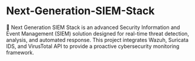 # Next-Generation-SIEM-Stack
🚀 Next Generation SIEM Stack is an advanced Security Information and Event Management (SIEM) solution designed for real-time threat detection, analysis, and automated response. This project integrates Wazuh, Suricata IDS, and VirusTotal API to provide a proactive cybersecurity monitoring framework.
